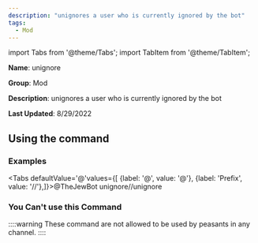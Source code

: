 ```yaml
---
description: "unignores a user who is currently ignored by the bot"
tags:
  - Mod
---
```

import Tabs from '@theme/Tabs';
import TabItem from '@theme/TabItem';

**Name**: unignore

**Group**: Mod

**Description**: unignores a user who is currently ignored by the bot

**Last Updated**: 8/29/2022

## Using the command

### Examples
<Tabs defaultValue='@'values={[ {label: '@', value: '@'}, {label: 'Prefix', value: '//'},]}><TabItem value='@'>@TheJewBot unignore</TabItem><TabItem value='//'>//unignore</TabItem></Tabs>

### You Can't use this Command
::::warning These command are not allowed to be used by peasants in any channel.
::::